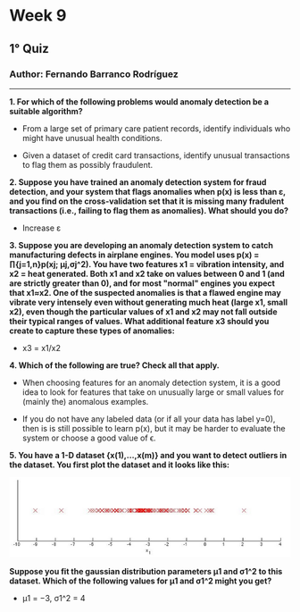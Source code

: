 ﻿# Week 9

## 1° Quiz

### Author: Fernando Barranco Rodríguez

---

**1. For which of the following problems would anomaly detection be a suitable algorithm?**

* From a large set of primary care patient records, identify individuals who might have unusual health conditions.

* Given a dataset of credit card transactions, identify unusual transactions to flag them as possibly fraudulent.

**2. Suppose you have trained an anomaly detection system for fraud detection, and your system that flags anomalies when p(x) is less than ε, and you find on the cross-validation set that it is missing many fradulent transactions (i.e., failing to flag them as anomalies). What should you do?**

* Increase ε

**3. Suppose you are developing an anomaly detection system to catch manufacturing defects in airplane engines. You model uses p(x) = ∏{j=1,n}p(xj; μj,σj^2). You have two features x1 = vibration intensity, and x2 = heat generated. Both x1 and x2 take on values between 0 and 1 (and are strictly greater than 0), and for most "normal" engines you expect that x1≈x2. One of the suspected anomalies is that a flawed engine may vibrate very intensely even without generating much heat (large x1, small x2), even though the particular values of x1 and x2 may not fall outside their typical ranges of values. What additional feature x3 should you create to capture these types of anomalies:**

* x3 = x1/x2 

**4. Which of the following are true? Check all that apply.**

* When choosing features for an anomaly detection system, it is a good idea to look for features that take on unusually large or small values for (mainly the) anomalous examples.

* If you do not have any labeled data (or if all your data has label y=0), then is is still possible to learn p(x), but it may be harder to evaluate the system or choose a good value of ϵ.

**5. You have a 1-D dataset {x(1),…,x(m)} and you want to detect outliers in the dataset. You first plot the dataset and it looks like this:**

![plot of plot1](figures/plot1.png)

**Suppose you fit the gaussian distribution parameters μ1 and σ1^2 to this dataset. Which of the following values for μ1 and σ1^2 might you get?**

* μ1 = −3, σ1^2 = 4



